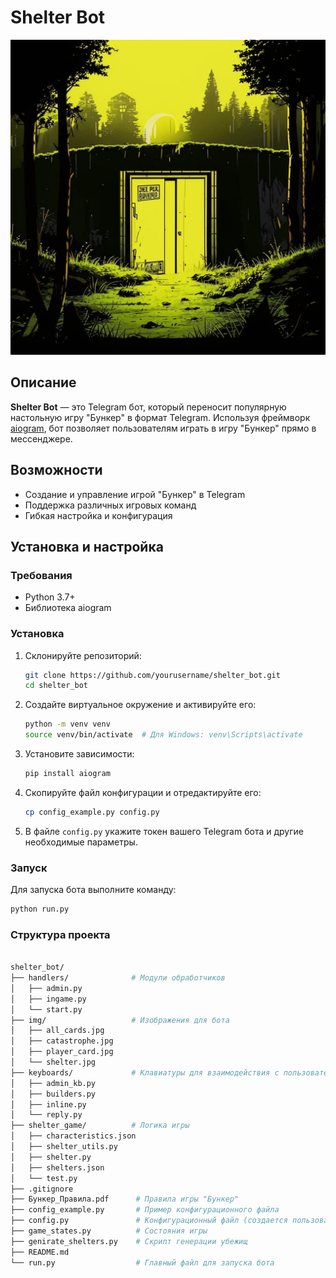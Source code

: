 # Shelter Bot

![Shelter](img/shelter.jpg)

## Описание

**Shelter Bot** — это Telegram бот, который переносит популярную настольную игру "Бункер" в формат Telegram. Используя фреймворк [aiogram](https://docs.aiogram.dev/en/latest/), бот позволяет пользователям играть в игру "Бункер" прямо в мессенджере.

## Возможности

- Создание и управление игрой "Бункер" в Telegram
- Поддержка различных игровых команд
- Гибкая настройка и конфигурация

## Установка и настройка

### Требования

- Python 3.7+
- Библиотека aiogram

### Установка

1. Склонируйте репозиторий:
    ```bash
    git clone https://github.com/yourusername/shelter_bot.git
    cd shelter_bot
    ```

2. Создайте виртуальное окружение и активируйте его:
    ```bash
    python -m venv venv
    source venv/bin/activate  # Для Windows: venv\Scripts\activate
    ```

3. Установите зависимости:
    ```bash
    pip install aiogram
    ```

4. Скопируйте файл конфигурации и отредактируйте его:
    ```bash
    cp config_example.py config.py
    ```

5. В файле `config.py` укажите токен вашего Telegram бота и другие необходимые параметры.

### Запуск

Для запуска бота выполните команду:
```bash
python run.py
```

### Структура проекта

```bash

shelter_bot/
├── handlers/              # Модули обработчиков
│   ├── admin.py
│   ├── ingame.py
│   └── start.py
├── img/                   # Изображения для бота
│   ├── all_cards.jpg
│   ├── catastrophe.jpg
│   ├── player_card.jpg
│   └── shelter.jpg
├── keyboards/             # Клавиатуры для взаимодействия с пользователем
│   ├── admin_kb.py
│   ├── builders.py
│   ├── inline.py
│   └── reply.py
├── shelter_game/          # Логика игры
│   ├── characteristics.json
│   ├── shelter_utils.py
│   ├── shelter.py
│   ├── shelters.json
│   └── test.py
├── .gitignore
├── Бункер_Правила.pdf      # Правила игры "Бункер"
├── config_example.py       # Пример конфигурационного файла
├── config.py               # Конфигурационный файл (создается пользователем)
├── game_states.py          # Состояния игры
├── genirate_shelters.py    # Скрипт генерации убежищ
├── README.md
└── run.py                  # Главный файл для запуска бота
```